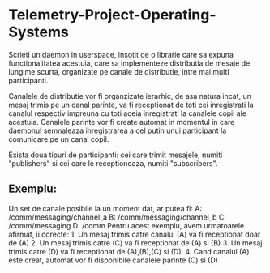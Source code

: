 # Telemetry-Project-Operating-Systems
 
 Scrieti un daemon in userspace, insotit de o librarie care sa expuna functionalitatea acestuia, care sa implementeze distributia de mesaje de lungime scurta, organizate pe canale de distributie, intre mai multi participanti.
 
 Canalele de distributie vor fi organzizate ierarhic, de asa natura incat, un mesaj trimis pe un canal parinte, va fi receptionat de toti cei inregistrati la canalul respectiv impreuna cu toti aceia inregistrati la canalele copil ale acestuia. Canalele parinte vor fi create automat in momentul in care daemonul semnaleaza inregistrarea a cel putin unui participant la comunicare pe un canal copil.
 
 Exista doua tipuri de participanti: cei care trimit mesajele, numiti "publishers" si cei care le receptioneaza, numiti "subscribers".
 
## Exemplu:
   Un set de canale posibile la un moment dat, ar putea fi:
     A: /comm/messaging/channel_a
     B: /comm/messaging/channel_b
     C: /comm/messaging
     D: /comm
   Pentru acest exemplu, avem urmatoarele afirmat, ii corecte:
     1. Un mesaj trimis catre canalul (A) va fi receptionat doar de (A)
     2. Un mesaj trimis catre (C) va fi receptionat de (A) si (B)
     3. Un mesaj trimis catre (D) va fi receptionat de (A),(B),(C) si (D).
     4. Cand canalul (A) este creat, automat vor fi disponibile canalele parinte (C) si (D)
